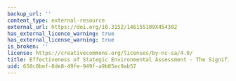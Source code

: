 ```yaml
---
backup_url: ''
content_type: external-resource
external_url: https://doi.org/10.3152/146155109X454302
has_external_licence_warning: true
has_external_license_warning: true
is_broken: ''
license: https://creativecommons.org/licenses/by-nc-sa/4.0/
title: Effectiveness of Stategic Environmental Assessment - The Significance of Learning
uid: 658c0bef-8de8-49fe-949f-a9b85ec9ab57
---
```

